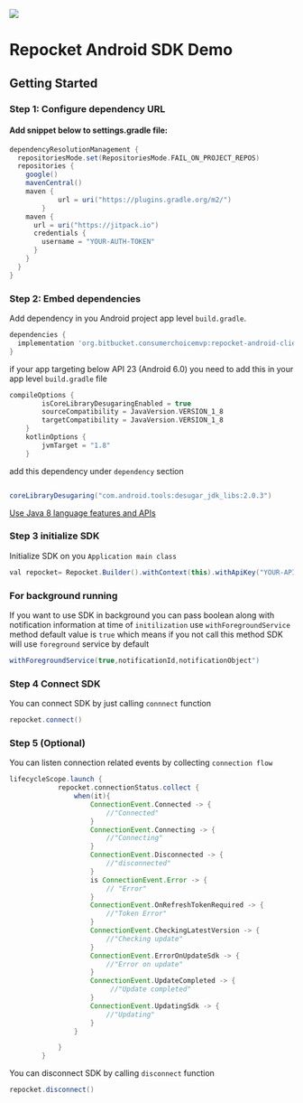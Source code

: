 [![](https://jitpack.io/v/org.bitbucket.consumerchoicemvp/repocket-android-client-sdk.svg)](https://jitpack.io/#org.bitbucket.consumerchoicemvp/repocket-android-client-sdk)


# Repocket Android SDK Demo

## Getting Started

### Step 1: Configure dependency URL

#### Add snippet below to settings.gradle file:

```groovy
dependencyResolutionManagement {
  repositoriesMode.set(RepositoriesMode.FAIL_ON_PROJECT_REPOS)
  repositories {
    google()
    mavenCentral()
    maven {
            url = uri("https://plugins.gradle.org/m2/")
        }
    maven {
      url = uri("https://jitpack.io")
      credentials {
        username = "YOUR-AUTH-TOKEN"
      }
    }
  }
}
```

### Step 2: Embed dependencies

Add dependency in you Android project app level  `build.gradle`.

```groovy
dependencies {
  implementation 'org.bitbucket.consumerchoicemvp:repocket-android-client-sdk:LATEST-VERSION'
}
```

if your app targeting below API 23 (Android 6.0) you need to add this in your app level `build.gradle` file

```groovy
compileOptions {
        isCoreLibraryDesugaringEnabled = true
        sourceCompatibility = JavaVersion.VERSION_1_8
        targetCompatibility = JavaVersion.VERSION_1_8
    }
    kotlinOptions {
        jvmTarget = "1.8"
    }
```

add this dependency under `dependency` section

```groovy

coreLibraryDesugaring("com.android.tools:desugar_jdk_libs:2.0.3")

```

[Use Java 8 language features and APIs](https://developer.android.com/studio/write/java8-support.html)

### Step 3 initialize SDK

Initialize SDK on you `Application main class`

```groovy
val repocket= Repocket.Builder().withContext(this).withApiKey("YOUR-API-KEY").build()
```

### For background running

If you want to use SDK in background you can pass boolean along with notification information at time of `initilization`
use `withForegroundService` method default value is `true` which means if you not call this method SDK will
use `foreground` service by default

```groovy
withForegroundService(true,notificationId,notificationObject")
```

### Step 4 Connect SDK

You can connect SDK by just calling `connnect` function

```groovy
repocket.connect()
```

### Step 5 (Optional)

You can listen connection related events by collecting `connection flow`

```groovy
lifecycleScope.launch {
            repocket.connectionStatus.collect {
                when(it){
                    ConnectionEvent.Connected -> {
                        //"Connected"
                    }
                    ConnectionEvent.Connecting -> {
                        //"Connecting"
                    }
                    ConnectionEvent.Disconnected -> {
                        //"disconnected"
                    }
                    is ConnectionEvent.Error -> {
                        // "Error"
                    }
                    ConnectionEvent.OnRefreshTokenRequired -> {
                        //"Token Error"
                    }
                    ConnectionEvent.CheckingLatestVersion -> {
                        //"Checking update"
                    }
                    ConnectionEvent.ErrorOnUpdateSdk -> {
                        //"Error on update"
                    }
                    ConnectionEvent.UpdateCompleted -> {
                         //"Update completed"
                    }
                    ConnectionEvent.UpdatingSdk -> {
                        //"Updating"
                    }
                }

            }
        }

```

You can disconnect SDK by calling `disconnect` function

```groovy
repocket.disconnect()
```




